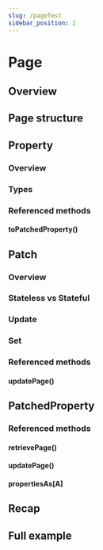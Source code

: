 ```yaml
---
slug: /pageTest
sidebar_position: 2
---
```

# Page
## Overview
## Page structure
## Property
### Overview
### Types
### Referenced methods
#### toPatchedProperty()
## Patch
### Overview
### Stateless vs Stateful
### Update
### Set
### Referenced methods  
#### updatePage()
## PatchedProperty
### Referenced methods
#### retrievePage()
#### updatePage()
#### propertiesAs[A]
## Recap
## Full example